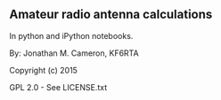 Amateur radio antenna calculations 
----------------------------------

In python and iPython notebooks.

By: Jonathan M. Cameron, KF6RTA

Copyright (c) 2015

GPL 2.0 - See LICENSE.txt
